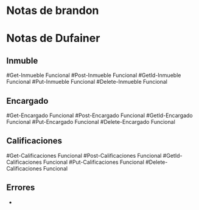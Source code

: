 # Notas de brandon

# Notas de Dufainer

## Inmuble

#Get-Inmueble Funcional
#Post-Inmueble Funcional
#GetId-Inmueble Funcional
#Put-Inmueble Funcional
#Delete-Inmueble Funcional

## Encargado

#Get-Encargado Funcional
#Post-Encargado Funcional
#GetId-Encargado Funcional
#Put-Encargado Funcional
#Delete-Encargado Funcional

## Calificaciones

#Get-Calificaciones Funcional
#Post-Calificaciones Funcional
#GetId-Calificaciones Funcional
#Put-Calificaciones Funcional
#Delete-Calificaciones Funcional

## Errores

-
